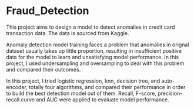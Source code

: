 # Fraud_Detection

This project aims to design a model to detect anomalies in credit card transaction data. The data is sourced from Kaggle.

Anomaly detection model training faces a problem that anomalies in orignal dataset usually takes up little proportion, resulting in insufficient positive data for the model to learn and unsatisfying model performance. In this project, I used undersampling and oversampling to deal with this problem and compared their outcomes.

In this project, I tried logistic regression, knn, decision tree, and auto-encoder, totally four algorithms, and compared their performance in order to build the best detection model out of them. Recall, F-score, precision-recall curve and AUC were applied to evaluate model performance.
